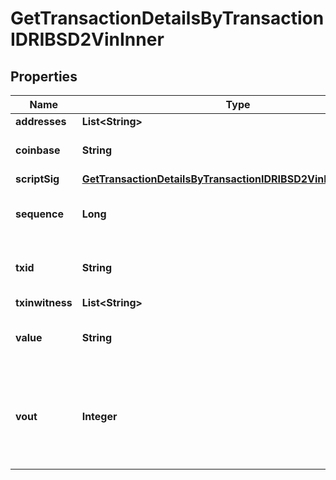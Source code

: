 

# GetTransactionDetailsByTransactionIDRIBSD2VinInner


## Properties

| Name | Type | Description | Notes |
|------------ | ------------- | ------------- | -------------|
|**addresses** | **List&lt;String&gt;** |  |  |
|**coinbase** | **String** | Represents the coinbase hex. |  [optional] |
|**scriptSig** | [**GetTransactionDetailsByTransactionIDRIBSD2VinInnerScriptSig**](GetTransactionDetailsByTransactionIDRIBSD2VinInnerScriptSig.md) |  |  |
|**sequence** | **Long** | Represents the script sequence number. |  |
|**txid** | **String** | Represents the reference transaction identifier. |  [optional] |
|**txinwitness** | **List&lt;String&gt;** |  |  |
|**value** | **String** | Represents the sent/received amount. |  [optional] |
|**vout** | **Integer** | It refers to the index of the output address of this transaction. The index starts from 0. |  [optional] |



